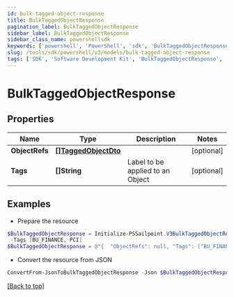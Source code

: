 ```yaml
---
id: bulk-tagged-object-response
title: BulkTaggedObjectResponse
pagination_label: BulkTaggedObjectResponse
sidebar_label: BulkTaggedObjectResponse
sidebar_class_name: powershellsdk
keywords: ['powershell', 'PowerShell', 'sdk', 'BulkTaggedObjectResponse', 'BulkTaggedObjectResponse'] 
slug: /tools/sdk/powershell/v3/models/bulk-tagged-object-response
tags: ['SDK', 'Software Development Kit', 'BulkTaggedObjectResponse', 'BulkTaggedObjectResponse']
---
```



# BulkTaggedObjectResponse

## Properties

Name | Type | Description | Notes
------------ | ------------- | ------------- | -------------
**ObjectRefs** | [**[]TaggedObjectDto**](tagged-object-dto) |  | [optional] 
**Tags** | **[]String** | Label to be applied to an Object | [optional] 

## Examples

- Prepare the resource
```powershell
$BulkTaggedObjectResponse = Initialize-PSSailpoint.V3BulkTaggedObjectResponse  -ObjectRefs null `
 -Tags [BU_FINANCE, PCI]
$BulkTaggedObjectResponse = @"{  "ObjectRefs": null, "Tags": ["BU_FINANCE", "PCI"] }"@
```

- Convert the resource from JSON
```powershell
ConvertFrom-JsonToBulkTaggedObjectResponse -Json $BulkTaggedObjectResponse
```


[[Back to top]](#) 

